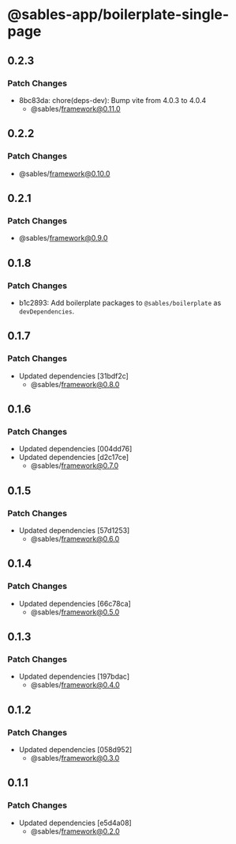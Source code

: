 # @sables-app/boilerplate-single-page

## 0.2.3

### Patch Changes

- 8bc83da: chore(deps-dev): Bump vite from 4.0.3 to 4.0.4
  - @sables/framework@0.11.0

## 0.2.2

### Patch Changes

- @sables/framework@0.10.0

## 0.2.1

### Patch Changes

- @sables/framework@0.9.0

## 0.1.8

### Patch Changes

- b1c2893: Add boilerplate packages to `@sables/boilerplate` as `devDependencies`.

## 0.1.7

### Patch Changes

- Updated dependencies [31bdf2c]
  - @sables/framework@0.8.0

## 0.1.6

### Patch Changes

- Updated dependencies [004dd76]
- Updated dependencies [d2c17ce]
  - @sables/framework@0.7.0

## 0.1.5

### Patch Changes

- Updated dependencies [57d1253]
  - @sables/framework@0.6.0

## 0.1.4

### Patch Changes

- Updated dependencies [66c78ca]
  - @sables/framework@0.5.0

## 0.1.3

### Patch Changes

- Updated dependencies [197bdac]
  - @sables/framework@0.4.0

## 0.1.2

### Patch Changes

- Updated dependencies [058d952]
  - @sables/framework@0.3.0

## 0.1.1

### Patch Changes

- Updated dependencies [e5d4a08]
  - @sables/framework@0.2.0
